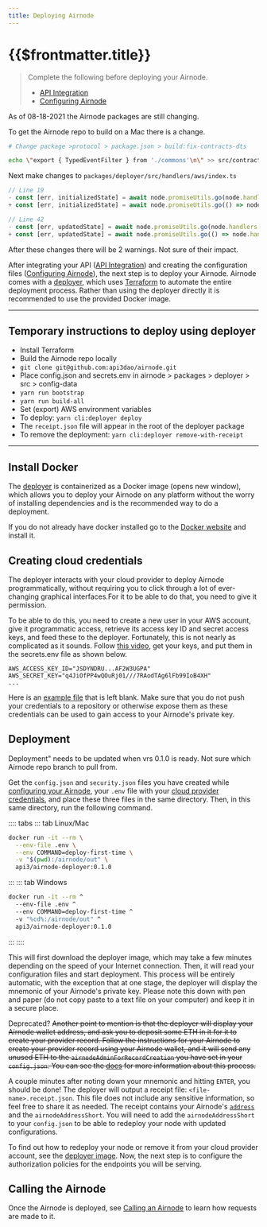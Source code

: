 ```yaml
---
title: Deploying Airnode
---
```


# {{$frontmatter.title}}

<TocHeader />
<TOC class="table-of-contents" :include-level="[2,3]" />


>Complete the following before deploying your Airnode.
>- [API Integration](api-integration.md)
>- [Configuring Airnode](configuring-airnode.md)

<Fix>
As of 08-18-2021 the Airnode packages are still changing.

To get the Airnode repo to build on a Mac there is a change.

```bash
# Change package >protocol > package.json > build:fix-contracts-dts

echo \"export { TypedEventFilter } from './commons'\n\" >> src/contracts/index.ts && grep -rl 'extends ethers.utils.Interface' src/contracts | xargs sed -i '' 's/ethers\\.utils\\.Interface/Interface/g' && grep -rl 'Result ' src/contracts | xargs sed -i '' 's/Result /Result, Interface /g'

```

Next make changes to `packages/deployer/src/handlers/aws/index.ts`

```js
// Line 19
- const [err, initializedState] = await node.promiseUtils.go(node.handlers.initializeProvider(stateWithConfig));
+ const [err, initializedState] = await node.promiseUtils.go(() => node.handlers.initializeProvider(stateWithConfig));

// Line 42
- const [err, updatedState] = await node.promiseUtils.go(node.handlers.processTransactions(stateWithConfig));
+ const [err, updatedState] = await node.promiseUtils.go(() => node.handlers.processTransactions(stateWithConfig));
```

After these changes there will be 2 warnings. Not sure of their impact.

</Fix>




After integrating your API ([API Integration](api-integration.md)) and creating the configuration files ([Configuring Airnode](configuring-airnode.md)), the next step is to deploy your Airnode. Airnode comes with a [deployer](https://github.com/api3dao/airnode/tree/pre-alpha/packages/deployer), which uses [Terraform](https://www.terraform.io/) to automate the entire deployment process. Rather than using the deployer directly it is recommended to use the provided Docker image.

---
## Temporary instructions to deploy using deployer

- Install Terraform
- Build the Airnode repo locally
- `git clone git@github.com:api3dao/airnode.git`
- Place config.json and secrets.env in airnode > packages > deployer > src > config-data
- `yarn run bootstrap`
- `yarn run build-all`
- Set (export) AWS environment variables
- To deploy: `yarn cli:deployer deploy`
- The `receipt.json` file will appear in the root of the deployer package
- To remove the deployment: `yarn cli:deployer remove-with-receipt`

---

## Install Docker

The [deployer](https://github.com/api3dao/airnode/tree/pre-alpha/packages/deployer) is containerized as a Docker image (opens new window), which allows you to deploy your Airnode on any platform without the worry of installing dependencies and is the recommended way to do a deployment.

If you do not already have docker installed go to the [Docker website](https://docs.docker.com/get-docker/) and install it.

## Creating cloud credentials

The deployer interacts with your cloud provider to deploy Airnode programmatically, without requiring you to click through a lot of ever-changing graphical interfaces.For it to be able to do that, you need to give it permission.

To be able to do this, you need to create a new user in your AWS account, give it programmatic access, retrieve its access key ID and secret access keys, and feed these to the deployer. Fortunately, this is not nearly as complicated as it sounds. Follow [this video](https://www.youtube.com/watch?v=KngM5bfpttA), get your keys, and put them in the secrets.env file as shown below.

```
AWS_ACCESS_KEY_ID="JSDYNDRU...AF2W3UGPA"
AWS_SECRET_KEY="q4JiOfPP4wQOuRj01///7RAodTAg6lFb99IoB4XH"
...
```

Here is an [example file](../../../reference/templates/secrets-env.md) that is left blank. Make sure that you do not push your credentials to a repository or otherwise expose them as these credentials can be used to gain access to your Airnode's private key.

## Deployment

<Fix>Deployment" needs to be updated when vrs 0.1.0 is ready. Not sure which Airnode repo branch to pull from.</Fix>

Get the `config.json` and `security.json` files you have created while [configuring your Airnode](configuring-airnode.md), your `.env` file with your [cloud provider credentials](deploying-airnode.md#creating-cloud-credentials), and place these three files in the same directory.
Then, in this same directory, run the following command.


:::: tabs
::: tab Linux/Mac
  ```sh
  docker run -it --rm \
    --env-file .env \
    --env COMMAND=deploy-first-time \
    -v "$(pwd):/airnode/out" \
    api3/airnode-deployer:0.1.0
  ```
:::
::: tab Windows
  ```sh
  docker run -it --rm ^
    --env-file .env ^
    --env COMMAND=deploy-first-time ^
    -v "%cd%:/airnode/out" ^
    api3/airnode-deployer:0.1.0
  ```
:::
::::

This will first download the deployer image, which may take a few minutes depending on the speed of your Internet connection. Then, it will read your configuration files and start deployment. This process will be entirely automatic, with the exception that at one stage, the deployer will display the mnemonic of your Airnode's private key. Please note this down with pen and paper (do not copy paste to a text file on your computer) and keep it in a secure place.

<Fix>Deprecated?</Fix>
~~Another point to mention is that the deployer will display your Airnode wallet address, and ask you to deposit some ETH in it for it to create your provider record. Follow the instructions for your Airnode to create your provider record using your Airnode wallet, and it will send any unused ETH to the `airnodeAdminForRecordCreation` you have set in your `config.json`. You can see the [docs](../../../concepts/airnode.md#creating-an-airnode-record) for more information about this process.~~


A couple minutes after noting down your mnemonic and hitting `ENTER`, you should be done! The deployer will output a receipt file: `<file-name>.receipt.json`. This file does not include any sensitive information, so feel free to share it as needed. The receipt contains your Airnode's [`address`](../../../concepts/airnode.md#airnodeaddress) and the `airnodeAddressShort`. You will need to add the `airnodeAddressShort` to your `config.json` to be able to redeploy your node with updated configurations.

To find out how to redeploy your node or remove it from your cloud provider account, see the [deployer image](../../using-docker.md#deployer-image). Now, the next step is to configure the authorization policies for the endpoints you will be serving.

## Calling the Airnode

Once the Airnode is deployed, see [Calling an Airnode](../../../grp-developers/call-an-airnode.md) to learn how requests are made to it.

